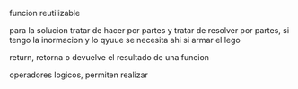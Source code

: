 funcion reutilizable

para la solucion tratar de hacer por partes y tratar de resolver por partes, si
tengo la inormacion y lo qyuue se necesita ahi si armar el lego

return, retorna o devuelve el resultado de una funcion

operadores logicos, permiten realizar
